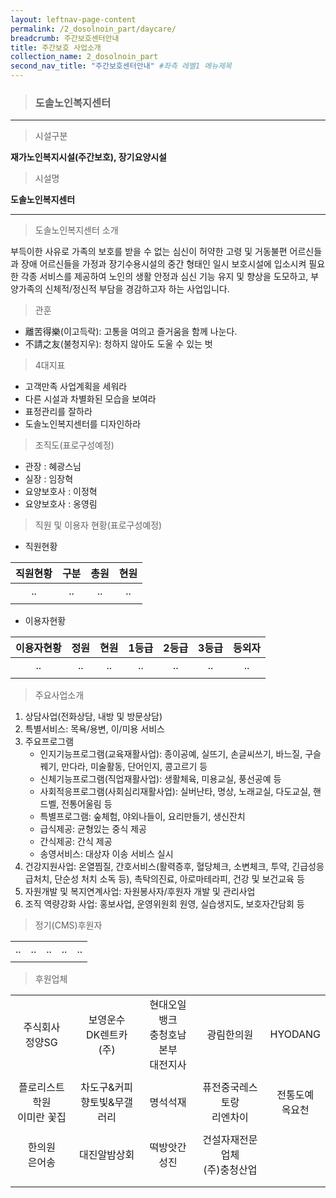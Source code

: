 ```yaml
---
layout: leftnav-page-content
permalink: /2_dosolnoin_part/daycare/
breadcrumb: 주간보호센터안내
title: 주간보호 사업소개
collection_name: 2_dosolnoin_part
second_nav_title: "주간보호센터안내" #좌측 레벨1 메뉴제목
---
```


> ### **도솔노인복지센터**

---

> 시설구분 

**재가노인복지시설(주간보호), 장기요양시설**

> 시설명 

**도솔노인복지센터**

---

> 도솔노인복지센터 소개

부득이한 사유로 가족의 보호를 받을 수 없는 심신이 허약한 고령 및 거동불편 어르신들과 장애 어르신들을 가정과 장기수용시설의 중간 형태인 일시 보호시설에 입소시켜 필요한 각종 서비스를 제공하여 노인의 생활 안정과 심신 기능 유지 및 향상을 도모하고, 부양가족의 신체적/정신적 부담을 경감하고자 하는 사업입니다.

> 관훈

* 離苦得樂(이고득락): 고통을 여의고 즐거움을 함께 나눈다. <br>
* 不請之友(불청지우): 청하지 않아도 도울 수 있는 벗 

> 4대지표

* 고객만족 사업계획을 세워라
* 다른 시설과 차별화된 모습을 보여라
* 표정관리를 잘하라
* 도솔노인복지센터를 디자인하라

> 조직도(표로구성예정)

* 관장 : 혜광스님
* 실장 : 임장혁
* 요양보호사 : 이정혁
* 요양보호사 : 옹영림

> 직원 및 이용자 현황(표로구성예정)

* 직원현황

|**직원현황**|**구분**|**총원**|**현원**|
|:-:|:-:|:-:|:-:|
| ..  | ..  | ..  | ..  |
|||||

* 이용자현황

|**이용자현황**|**정원**|**현원**|**1등급**|**2등급**|**3등급**|**등외자**|
|:-:|:-:|:-:|:-:|:-:|:-:|:-:|
| ..  | ..  | ..  | ..  | ..  | ..  | ..  |
||||||||

> 주요사업소개

1. 상담사업(전화상담, 내방 및 방문상담)
2. 특별서비스: 목욕/용변, 이/미용 서비스
3. 주요프로그램
    * 인지기능프로그램(교육재활사업): 종이공예, 실뜨기, 손글씨쓰기, 바느질, 구슬꿰기, 만다라, 미술활동, 단어인지, 콩고르기 등
    * 신체기능프로그램(직업재활사업): 생활체육, 미용교실, 풍선공예 등
    * 사회적응프로그램(사회심리재활사업): 실버난타, 명상, 노래교실, 다도교실, 핸드벨, 전통어울림 등
    * 특별프로그램: 숲체험, 야외나들이, 요리만들기, 생신잔치
    * 급식제공: 균형있는 중식 제공
    * 간식제공: 간식 제공
    * 송영서비스: 대상자 이송 서비스 실시
4. 건강지원사업: 온열찜질, 간호서비스(활력증후, 혈당체크, 소변체크, 투약, 긴급성응급처치, 단순성 처치 소독 등), 촉탁의진료, 아로마테라피, 건강 및 보건교육 등
5. 자원개발 및 복지연계사업: 자원봉사자/후원자 개발 및 관리사업
6. 조직 역량강화 사업: 홍보사업, 운영위원회 원영, 실습생지도, 보호자간담회 등

> 정기(CMS)후원자

||||||
|:-:|:-:|:-:|:-:|:-:|
| ..  | ..  | ..  | ..  | ..  |
||||||

> 후원업체

||||||
|:-:|:-:|:-:|:-:|:-:|
| 주식회사<br>정양SG  | 보영운수<br>DK렌트카(주)  | 현대오일뱅크<br>충청호남본부<br>대전지사  | 광림한의원  | HYODANG  |
|   |   |   |   |   |
| 플로리스트학원<br>이미란 꽃집  | 차도구&커피<br>향토빛&무갤러리  | 명석석재  | 퓨전중국레스토랑<br>리엔차이  | 전통도예<br>옥요천  |
|  |   |   |   |   |
| 한의원<br>은어송  | 대진알밤상회  | 떡방앗간<br>성진  | 건설자재전문업체<br>(주)충청산업  |  |
|  |   |   |   |   |
||||||
